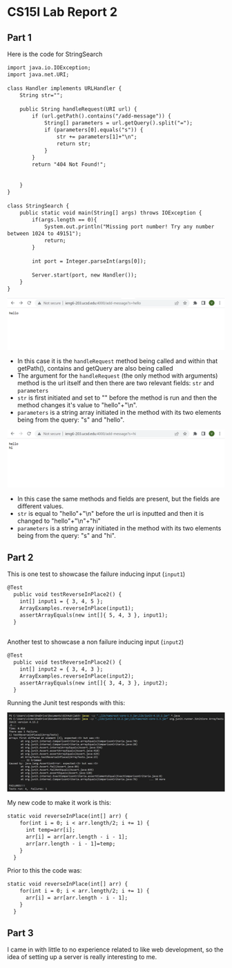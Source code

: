 # CS15l Lab Report 2
## Part 1

Here is the code for StringSearch

```
import java.io.IOException;
import java.net.URI;

class Handler implements URLHandler {
    String str="";

    public String handleRequest(URI url) {
        if (url.getPath().contains("/add-message")) {
            String[] parameters = url.getQuery().split("=");
            if (parameters[0].equals("s")) {
                str += parameters[1]+"\n";
                return str;
            }
        }
        return "404 Not Found!";
        
        
    }
}

class StringSearch {
    public static void main(String[] args) throws IOException {
        if(args.length == 0){
            System.out.println("Missing port number! Try any number between 1024 to 49151");
            return;
        }

        int port = Integer.parseInt(args[0]);

        Server.start(port, new Handler());
    }
}
```

![Image](labreport2_1.png)

- In this case it is the `handleRequest` method being called and within that getPath(), contains and getQuery are also being called
- The argument for the `handleRequest` (the only method with arguments) method is the url itself and then there are two relevant fields: `str` and `parameters`
- `str` is first initiated and set to "" before the method is run and then the method changes it's value to "hello"+"\n".
- `parameters` is a string array initiated in the method with its two elements being from the query: "s" and "hello". 

![Image](labreport2_2.png)

- In this case the same methods and fields are present, but the fields are different values.
- `str` is equal to "hello"+"\n" before the url is inputted and then it is changed to "hello"+"\n"+"hi"
- `parameters` is a string array initiated in the method with its two elements being from the query: "s" and "hi".

## Part 2

This is one test to showcase the failure inducing input (`input1`)
```
@Test  
  public void testReverseInPlace2() {
    int[] input1 = { 3, 4, 5 };
    ArrayExamples.reverseInPlace(input1);
    assertArrayEquals(new int[]{ 5, 4, 3 }, input1);
  }
  
```

Another test to showcase a non failure inducing input (`input2`)
```
@Test  
  public void testReverseInPlace2() {
    int[] input2 = { 3, 4, 3 };
    ArrayExamples.reverseInPlace(input2);
    assertArrayEquals(new int[]{ 3, 4, 3 }, input2);
  }
```

Running the Junit test responds with this:

![Image](labreport2_3.png)


My new code to make it work is this:

```
static void reverseInPlace(int[] arr) {
    for(int i = 0; i < arr.length/2; i += 1) {
      int temp=arr[i];
      arr[i] = arr[arr.length - i - 1];
      arr[arr.length - i - 1]=temp;
    }
  }
```
Prior to this the code was:

```
static void reverseInPlace(int[] arr) {
    for(int i = 0; i < arr.length/2; i += 1) {
      arr[i] = arr[arr.length - i - 1];
    }
  }
```

## Part 3
I came in with little to no experience related to like web development, so the idea of setting up a server is really interesting to me. 
